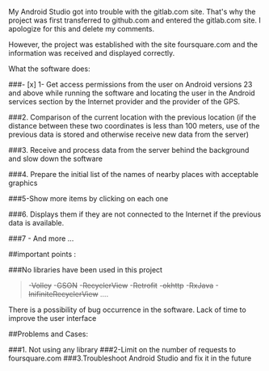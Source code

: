 My Android Studio got into trouble with the gitlab.com site. That's why the project was first transferred to github.com and entered the gitlab.com site.
I apologize for this and delete my comments.


However, the project was established with the site foursquare.com and the information was received and displayed correctly.

What the software does:

###- [x] 1- Get access permissions from the user on Android versions 23 and above while running the software and locating the user in the Android services section by the Internet provider and the provider of the GPS.

###2. Comparison of the current location with the previous location (if the distance between these two coordinates is less than 100 meters, use of the previous data is stored and otherwise receive new data from the server)

###3. Receive and process data from the server behind the background and slow down the software

###4. Prepare the initial list of the names of nearby places with acceptable graphics

###5-Show more items by clicking on each one

###6. Displays them if they are not connected to the Internet if the previous data is available.

###7 - And more ...


##important points :

###No libraries have been used in this project
>-~~Volley~~
>-~~GSON~~
>-~~RecyclerView~~
>-~~Retrofit~~
>-~~okhttp~~
>-~~RxJava~~
>-~~InifiniteRecyclerView~~
....


There is a possibility of bug occurrence in the software.
Lack of time to improve the user interface

##Problems and Cases:

###1. Not using any library
###2-Limit on the number of requests to foursquare.com
###3.Troubleshoot Android Studio and fix it in the future

